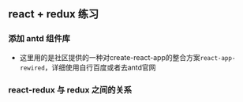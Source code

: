 ## react + redux 练习

### 添加 antd 组件库
* 这里用的是社区提供的一种对create-react-app的整合方案`react-app-rewired`，详细使用自行百度或者去antd官网

### react-redux 与 redux 之间的关系